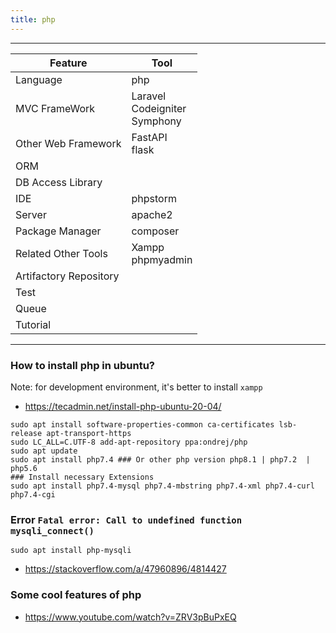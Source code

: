 ```yaml
---
title: php
---
```


----
| Feature                | Tool                                 |
|------------------------|--------------------------------------|
| Language               | php                                  |
| MVC FrameWork          | Laravel<br/>Codeigniter<br/>Symphony |
| Other Web Framework    | FastAPI<br/>flask                    |
| ORM                    |                                      |
| DB Access Library      |                                      |
| IDE                    | phpstorm                             |
| Server                 | apache2                              |
| Package Manager        | composer                             |
| Related Other Tools    | Xampp<br/>phpmyadmin                 |
| Artifactory Repository |                                      |
| Test                   |                                      |
| Queue                  |                                      |
| Tutorial               |                                      |

----
### How to install php in ubuntu?

Note: for development environment, it's better to install `xampp`

- https://tecadmin.net/install-php-ubuntu-20-04/

```shell
sudo apt install software-properties-common ca-certificates lsb-release apt-transport-https 
sudo LC_ALL=C.UTF-8 add-apt-repository ppa:ondrej/php 
sudo apt update
sudo apt install php7.4 ### Or other php version php8.1 | php7.2  | php5.6 
### Install necessary Extensions
sudo apt install php7.4-mysql php7.4-mbstring php7.4-xml php7.4-curl php7.4-cgi
```

### Error `Fatal error: Call to undefined function mysqli_connect()`

```shell
sudo apt install php-mysqli
```

- https://stackoverflow.com/a/47960896/4814427

### Some cool features of php

- https://www.youtube.com/watch?v=ZRV3pBuPxEQ 